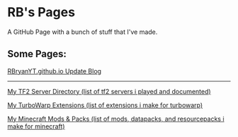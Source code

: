 # RB's Pages
A GitHub Page with a bunch of stuff that I've made.

## Some Pages:
[RBryanYT.github.io Update Blog](https://rbryanyt.github.io/update_blog)

---

[My TF2 Server Directory (list of tf2 servers i played and documented)](https://rbryanyt.github.io/tf2_server_dir)

[My TurboWarp Extensions (list of extensions i make for turbowarp)](https://rbryanyt.github.io/turbowarp_extensions)
<!-- [[file directory]](https://rbryanyt.github.io/turbowarp_extensions/files) -->

[My Minecraft Mods & Packs (list of mods, datapacks, and resourcepacks i make for minecraft)](https://rbryanyt.github.io/minecraft_mods_and_packs)
